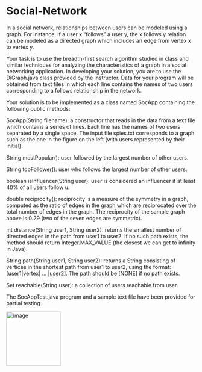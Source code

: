 # Social-Network

In a social network, relationships between users can be modeled using a graph. For instance, if a user x “follows” a user y, the x follows y relation can be modeled as a directed graph which includes an edge from vertex x to vertex y.

Your task is to use the breadth-first search algorithm studied in class and similar techniques for analyzing the characteristics of a graph in a social networking application. In developing your solution, you are to use the DiGraph.java class provided by the instructor. Data for your program will be obtained from text files in which each line contains the names of two users corresponding to a follows relationship in the network.

Your solution is to be implemented as a class named SocApp containing the following public methods:

SocApp(String filename): a constructor that reads in the data from a text file which contains a series of lines. Each line has the names of two users separated by a single space. The input file spies.txt corresponds to a graph such as the one in the figure on the left (with users represented by their initial).

String mostPopular(): user followed by the largest number of other users.

String topFollower(): user who follows the largest number of other users.

boolean isInfluencer(String user): user is considered an influencer if at least 40% of all users follow u.

double reciprocity(): reciprocity is a measure of the symmetry in a graph, computed as the ratio of edges in the graph which are reciprocated over the total number of edges in the graph. The reciprocity of the sample graph above is 0.29 (two of the seven edges are symmetric).

int distance(String user1, String user2): returns the smallest number of directed edges in the path from user1 to user2. If no such path exists, the method should return Integer.MAX_VALUE (the closest we can get to infinity in Java).

String path(String user1, String user2): returns a String consisting of vertices in the shortest path from user1 to user2, using the format: [user1|vertex| … |user2]. The path should be [NONE] if no path exists.

Set<String> reachable(String user): a collection of users reachable from user.

The SocAppTest.java program and a sample text file have been provided for partial testing.

<img width="144" alt="image" src="https://github.com/paudelpr1/Social-Network/assets/94033599/3f053004-44cb-4989-ade2-2836bd69a65b" />

